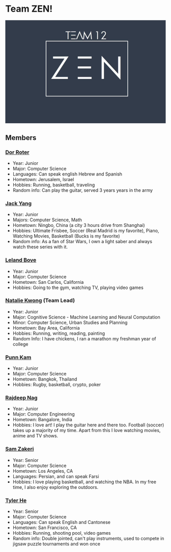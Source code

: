 # Team ZEN!

![team_logo](zen_logo.jpeg)

## Members

### [Dor Roter](https://dor-roter.github.io/UCSD-CSE110-A1/)
- Year: Junior
- Major: Computer Science
- Languages: Can speak english Hebrew and Spanish 
- Hometown: Jerusalem, Israel 
- Hobbies: Running, basketball, traveling 
- Random info: Can play the guitar, served 3 years years in the army

### [Jack Yang](http://immmjack.github.io/)

- Year: Junior
- Majors: Computer Science, Math
- Hometown: Ningbo, China (a city 3 hours drive from Shanghai)
- Hobbies: Ultimate Frisbee, Soccer (Real Madrid is my favorite), Piano, Watching Movies, Basketball (Bucks is my favorite)
- Random info: As a fan of Star Wars, I own a light saber and always watch these series with it.

### [Leland Bove](https://lbove27.github.io/LabWeek1CSE110-LelandBove/)
- Year: Junior
- Major: Computer Science
- Hometown: San Carlos, California
- Hobbies: Going to the gym, watching TV, playing video games

### [Natalie Kwong](https://nataliekwong925.github.io/cse110_pages/) (Team Lead)

- Year: Junior
- Major: Cognitive Science - Machine Learning and Neural Computation
- Minor: Computer Science, Urban Studies and Planning
- Hometown: Bay Area, California
- Hobbies: Running, writing, reading, painting
- Random Info: I have chickens, I ran a marathon my freshman year of college

### [Punn Kam](http://punnkam.com/)

- Year: Junior
- Major: Computer Science
- Hometown: Bangkok, Thailand
- Hobbies: Rugby, basketball, crypto, poker

### [Rajdeep Nag](https://rajdepnag.github.io/GitHub_Pages-/)

- Year: Junior
- Major: Computer Engineering
- Hometown: Bangalore, India
- Hobbies: I love art! I play the guitar here and there too. Football (soccer) takes up a majority of my time. Apart from this I love watching movies, anime and TV shows.

### [Sam Zakeri](https://samzak123.github.io/GitHubPages/)

- Year: Senior
- Major: Computer Science
- Hometown: Los Angeles, CA
- Languages: Persian, and can speak Farsi
- Hobbies: I love playing basketball, and watching the NBA. In my free time, I also enjoy exploring the outdoors.

### [Tyler He](https://tyhe0165.github.io/cse110/)

- Year: Senior
- Major: Computer Science
- Languages: Can speak English and Cantonese
- Hometown: San Francisco, CA
- Hobbies: Running, shooting pool, video games
- Random info: Double jointed, can't play instruments, used to compete in jigsaw puzzle tournaments and won once

